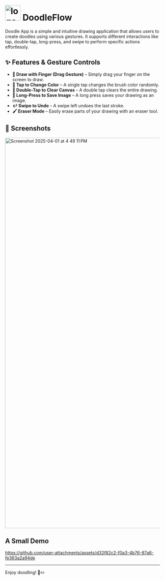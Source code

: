 # <img src="https://github.com/user-attachments/assets/20d26ded-418a-4229-8fe3-b4ebcc616e9c" alt="logo" width="50" /> DoodleFlow 

Doodle App is a simple and intuitive drawing application that allows users to create doodles using various gestures. It supports different interactions like tap, double-tap, long-press, and swipe to perform specific actions effortlessly.

## ✨ Features & Gesture Controls

- **🎨 Draw with Finger (Drag Gesture)** – Simply drag your finger on the screen to draw.
- **🎨 Tap to Change Color** – A single tap changes the brush color randomly.
- **🧹 Double-Tap to Clear Canvas** – A double tap clears the entire drawing.
- **💾 Long-Press to Save Image** – A long press saves your drawing as an image.
- **↩️ Swipe to Undo** – A swipe left undoes the last stroke.
- **🖌️ Eraser Mode** – Easily erase parts of your drawing with an eraser tool.

## 📸 Screenshots
<img width="1270" alt="Screenshot 2025-04-01 at 4 49 11 PM" src="https://github.com/user-attachments/assets/c111d173-befb-40cb-bc1a-dc1e2ca10b52" />

## A Small Demo
https://github.com/user-attachments/assets/d32f82c2-f0a3-4b76-87a6-fe363a2a94de

---

Enjoy doodling! 🎨✏️

